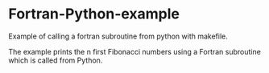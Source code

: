 # Fortran-Python-example
Example of calling a fortran subroutine from python with makefile.

The example prints the n first Fibonacci numbers using a Fortran subroutine which is called from Python.

